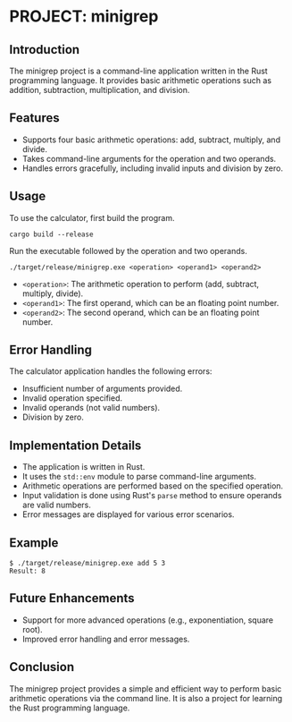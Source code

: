 # PROJECT: minigrep

## Introduction

The minigrep project is a command-line application written in the Rust programming language. It provides basic arithmetic operations such as addition, subtraction, multiplication, and division.

## Features

- Supports four basic arithmetic operations: add, subtract, multiply, and divide.
- Takes command-line arguments for the operation and two operands.
- Handles errors gracefully, including invalid inputs and division by zero.

## Usage

To use the calculator, first build the program.

```
cargo build --release
```

Run the executable followed by the operation and two operands.

```
./target/release/minigrep.exe <operation> <operand1> <operand2>
```

- `<operation>`: The arithmetic operation to perform (add, subtract, multiply, divide).
- `<operand1>`: The first operand, which can be an floating point number.
- `<operand2>`: The second operand, which can be an floating point number.

## Error Handling

The calculator application handles the following errors:

- Insufficient number of arguments provided.
- Invalid operation specified.
- Invalid operands (not valid numbers).
- Division by zero.

## Implementation Details

- The application is written in Rust.
- It uses the `std::env` module to parse command-line arguments.
- Arithmetic operations are performed based on the specified operation.
- Input validation is done using Rust's `parse` method to ensure operands are valid numbers.
- Error messages are displayed for various error scenarios.

## Example

```
$ ./target/release/minigrep.exe add 5 3
Result: 8
```

## Future Enhancements

- Support for more advanced operations (e.g., exponentiation, square root).
- Improved error handling and error messages.

## Conclusion

The minigrep project provides a simple and efficient way to perform basic arithmetic operations via the command line. It is also a project for learning the Rust programming language.
